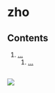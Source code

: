 <!--
Filename: 	note.md
Project: 	/Users/shume/Developer/zho
Author: 	shumez <https://github.com/shumez>
Created: 	2019-04-07 12:29:2
Modified: 	2019-04-07 12:31:48
-----
Copyright (c) 2019 shumez
-->

# zho

## Contents

1. [...](#)
    1. [...](#)


## 

![][x+\frac{1}{x}=1]




[x+\frac{1}{x}=1]: https://latex.codecogs.com/gif.latex?\inline&space;x+\frac{1}{x}=1
<!-- [x+\frac{1}{x}=1]: https://latex.codecogs.com/gif.latex?x+\frac{1}{x}=1 -->

<!-- <style type="text/css">
	img{width: 50%; float: right;}
</style> -->